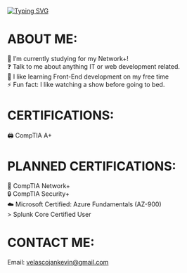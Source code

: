 [![Typing SVG](https://readme-typing-svg.demolab.com?font=Fira+Code&weight=600&size=24&pause=1000&color=36F75A&width=435&lines=Hi%2C+I'm+J.K.!;Welcome+to+my+profile!+%3AD)](https://git.io/typing-svg)
  
# ABOUT ME:
🌱 I’m currently studying for my Network+!<br>❓ Talk to me about anything IT or web development related.<br>🚀 I like learning Front-End development on my free time  <br>⚡ Fun fact: I like watching a show before going to bed.  

# CERTIFICATIONS:
🖨️ CompTIA A+ 

# PLANNED CERTIFICATIONS:
📶 CompTIA Network+<br> 🔒 CompTIA Security+<br> ☁️ Microsoft Certified: Azure Fundamentals (AZ-900)<br> > Splunk Core Certified User 

# CONTACT ME:
Email: velascojankevin@gmail.com



